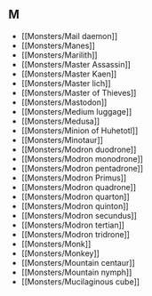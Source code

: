 ## M


- [[Monsters/Mail daemon]]
- [[Monsters/Manes]]
- [[Monsters/Marilith]]
- [[Monsters/Master Assassin]]
- [[Monsters/Master Kaen]]
- [[Monsters/Master lich]]
- [[Monsters/Master of Thieves]]
- [[Monsters/Mastodon]]
- [[Monsters/Medium luggage]]
- [[Monsters/Medusa]]
- [[Monsters/Minion of Huhetotl]]
- [[Monsters/Minotaur]]
- [[Monsters/Modron duodrone]]
- [[Monsters/Modron monodrone]]
- [[Monsters/Modron pentadrone]]
- [[Monsters/Modron Primus]]
- [[Monsters/Modron quadrone]]
- [[Monsters/Modron quarton]]
- [[Monsters/Modron quinton]]
- [[Monsters/Modron secundus]]
- [[Monsters/Modron tertian]]
- [[Monsters/Modron tridrone]]
- [[Monsters/Monk]]
- [[Monsters/Monkey]]
- [[Monsters/Mountain centaur]]
- [[Monsters/Mountain nymph]]
- [[Monsters/Mucilaginous cube]]
